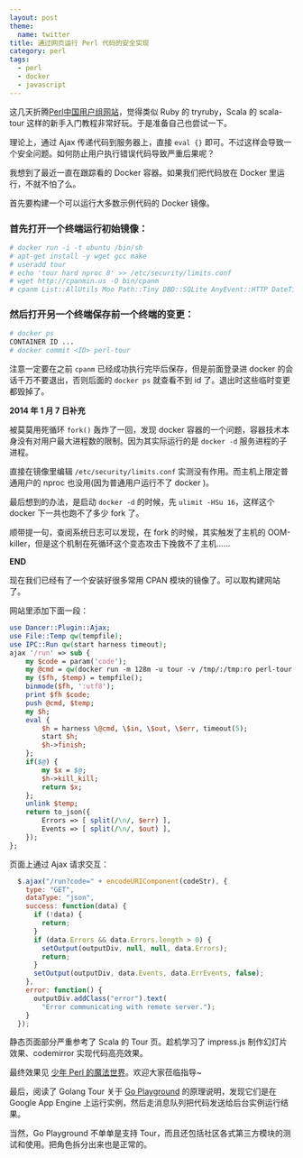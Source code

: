 ```yaml
---
layout: post
theme:
  name: twitter
title: 通过网页运行 Perl 代码的安全实现
category: perl
tags:
  - perl
  - docker
  - javascript
---
```


这几天折腾[Perl中国用户组网站](http://www.perl-china.com)，觉得类似 Ruby 的 tryruby，Scala 的 scala-tour 这样的新手入门教程非常好玩。于是准备自己也尝试一下。

理论上，通过 Ajax 传递代码到服务器上，直接 `eval {}` 即可。不过这样会导致一个安全问题。如何防止用户执行错误代码导致严重后果呢？

我想到了最近一直在跟踪看的 Docker 容器。如果我们把代码放在 Docker 里运行，不就不怕了么。

首先要构建一个可以运行大多数示例代码的 Docker 镜像。

### 首先打开一个终端运行初始镜像：

```bash
# docker run -i -t ubuntu /bin/sh
# apt-get install -y wget gcc make
# useradd tour
# echo 'tour hard nproc 8' >> /etc/security/limits.conf
# wget http://cpanmin.us -O bin/cpanm
# cpanm List::AllUtils Moo Path::Tiny DBD::SQLite AnyEvent::HTTP DateTime
```

### 然后打开另一个终端保存前一个终端的变更：

```bash
# docker ps
CONTAINER ID ...
# docker commit <ID> perl-tour
```

注意一定要在之前 `cpanm` 已经成功执行完毕后保存，但是前面登录进 docker 的会话千万不要退出，否则后面的 `docker ps` 就查看不到 id 了。退出时这些临时变更都毁掉了。

__2014 年 1 月 7 日补充__

被莫莫用死循环 `fork()` 轰炸了一回，发现 docker 容器的一个问题，容器技术本身没有对用户最大进程数的限制。因为其实际运行的是 `docker -d` 服务进程的子进程。

直接在镜像里编辑 `/etc/security/limits.conf` 实测没有作用。而主机上限定普通用户的 nproc 也没用(因为普通用户运行不了 docker )。

最后想到的办法，是启动 `docker -d` 的时候，先 `ulimit -HSu 16`，这样这个 docker 下一共也跑不了多少 fork 了。

顺带提一句，查阅系统日志可以发现，在 fork 的时候，其实触发了主机的 OOM-killer，但是这个机制在死循环这个变态攻击下挽救不了主机……

__END__

现在我们已经有了一个安装好很多常用 CPAN 模块的镜像了。可以取构建网站了。

网站里添加下面一段：

```perl
use Dancer::Plugin::Ajax;
use File::Temp qw(tempfile);
use IPC::Run qw(start harness timeout);
ajax '/run' => sub {
    my $code = param('code');
    my @cmd = qw(docker run -m 128m -u tour -v /tmp/:/tmp:ro perl-tour perl);
    my ($fh, $temp) = tempfile();
    binmode($fh, ':utf8');
    print $fh $code;
    push @cmd, $temp;
    my $h;
    eval {
        $h = harness \@cmd, \$in, \$out, \$err, timeout(5);
        start $h;
        $h->finish;
    };
    if($@) {
        my $x = $@;
        $h->kill_kill;
        return $x;
    };
    unlink $temp;
    return to_json({
        Errors => [ split(/\n/, $err) ],
        Events => [ split(/\n/, $out) ],
    });
};
```

页面上通过 Ajax 请求交互：

```javascript
  $.ajax("/run?code=" + encodeURIComponent(codeStr), {
    type: "GET",
    dataType: "json",
    success: function(data) {
      if (!data) {
        return;
      }
      if (data.Errors && data.Errors.length > 0) {
        setOutput(outputDiv, null, null, data.Errors);
        return;
      }
      setOutput(outputDiv, data.Events, data.ErrEvents, false);
    },
    error: function() {
      outputDiv.addClass("error").text(
        "Error communicating with remote server.");
    }
  });
```

静态页面部分严重参考了 Scala 的 Tour 页。趁机学习了 impress.js 制作幻灯片效果、codemirror 实现代码高亮效果。

最终效果见 [少年 Perl 的魔法世界](http://www.perl-china.com/tour.html)。欢迎大家莅临指导~

最后，阅读了 Golang Tour 关于 [Go Playground](http://play.golang.org) 的原理说明，发现它们是在 Google App Engine 上运行实例，然后走消息队列把代码发送给后台实例运行结果。

当然，Go Playground 不单单是支持 Tour，而且还包括社区各式第三方模块的测试和使用。把角色拆分出来也是正常的。
